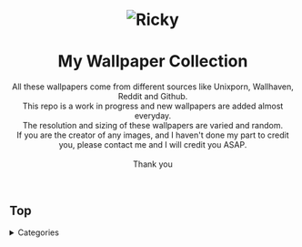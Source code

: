<h1 align="center">
	<br>
	<img src="https://cdn.discordapp.com/attachments/448331152357326850/1000798214431199352/ea6baf04cb18788b9d6c5706a3aefc3e.jpg?ex=65919378&is=657f1e78&hm=5bb278937036540ce2376e1160368c2fd0acc684249f12b33e7273e25a5aeb25&" alt="Ricky">
	<br>
</h1>

<h1 align="center">
My Wallpaper Collection

</h3>

<p align="center">
All these wallpapers come from different sources like Unixporn, Wallhaven, Reddit and Github.<br>
This repo is a work in progress and new wallpapers are added almost everyday.<br>
The resolution and sizing of these wallpapers are varied and random.<br>
If you are the creator of any images, and I haven't done my part to credit you, please contact me and I will credit you ASAP.<br>
<br>
Thank you<br>
</p><br>

</h1>

## Top

<details>

<summary>Categories</summary>

  - <details> <summary>Abstract</summary>

    - [Abstract](https://github.com/RickyFoots/Wallpapers/blob/main/Pages/Abstract.md)
      - [Waves](https://github.com/RickyFoots/Wallpapers/blob/main/Pages/Waves.md) 
    </details>

  - [Animated](https://github.com/RickyFoots/Wallpapers/blob/main/Pages/Animated.md)

  - <details> <summary>Anime & Manga</summary>

    - [Anime & Manga](https://github.com/RickyFoots/Wallpapers/blob/main/Pages/Anime-&-Manga.md)
      - [Akira](https://github.com/RickyFoots/Wallpapers/blob/main/Pages/Akira.md)
      - [Attack on Titan](https://github.com/RickyFoots/Wallpapers/blob/main/Pages/Attack-on-Titan.md)
      - [Berserk](https://github.com/RickyFoots/Wallpapers/blob/main/Pages/Berserk.md)
      - [Black Clover](https://github.com/RickyFoots/Wallpapers/blob/main/Pages/Black-Clover.md)
      - [Bleach](https://github.com/RickyFoots/Wallpapers/blob/main/Pages/Bleach.md)
      - [Chainsaw Man](https://github.com/RickyFoots/Wallpapers/blob/main/Pages/Chainsaw-Man.md)
      - [Cowboy BeBop](https://github.com/RickyFoots/Wallpapers/blob/main/Pages/Cowboy-BeBop.md)
      - [Demon Slayer](https://github.com/RickyFoots/Wallpapers/blob/main/Pages/Demon-Slayer.md)
      - [Dorohedoro](https://github.com/RickyFoots/Wallpapers/blob/main/Pages/Dorohedoro.md)
      - [Dragon Ball](https://github.com/RickyFoots/Wallpapers/blob/main/Pages/Dorohedoro.md)
      - [DRR](https://github.com/RickyFoots/Wallpapers/blob/main/Pages/DRR.md)
      - [Edge Runners](https://github.com/RickyFoots/Wallpapers/blob/main/Pages/Edge-Runners.md)
      - [Eva](https://github.com/RickyFoots/Wallpapers/blob/main/Pages/Eva.md)
      - [FMAB](https://github.com/RickyFoots/Wallpapers/blob/main/Pages/FMAB.md)
      - [Frieren](https://github.com/RickyFoots/Wallpapers/blob/main/Pages/Frieren.md)
      - [Ghibli](https://github.com/RickyFoots/Wallpapers/blob/main/Pages/Ghibli.md)
      - [Hells Paradise](https://github.com/RickyFoots/Wallpapers/blob/main/Pages/Hells-Paradise.md)
      - [HxH](https://github.com/RickyFoots/Wallpapers/blob/main/Pages/HxH.md)
      - [JJK](https://github.com/RickyFoots/Wallpapers/blob/main/Pages/JJK.md)
      - [Komi Can't](https://github.com/RickyFoots/Wallpapers/blob/main/Pages/Komi-Can't.md)
      - [Mob](https://github.com/RickyFoots/Wallpapers/blob/main/Pages/Mob.md)
      - [My Hero](https://github.com/RickyFoots/Wallpapers/blob/main/Pages/My-Hero.md)
      - [Naruto](https://github.com/RickyFoots/Wallpapers/blob/main/Pages/Naruto.md)
      - [One Punch](https://github.com/RickyFoots/Wallpapers/blob/main/Pages/One-Punch.md)
      - [Tokyo Ghoul](https://github.com/RickyFoots/Wallpapers/blob/main/Pages/Tokyo-Ghoul.md)
      - [Trigun](https://github.com/RickyFoots/Wallpapers/blob/main/Pages/Trigun.md)
      - [Unsorted Manga or Comics](https://github.com/RickyFoots/Wallpapers/blob/main/Pages/Unsorted-Manga-or-Comics.md)
    </details>

 - <details> <summary>Fantasy</summary>

    - [Fantasy](https://github.com/RickyFoots/Wallpapers/blob/main/Pages/Fantasy.md)
      - [D&D](https://github.com/RickyFoots/Wallpapers/blob/main/Pages/D&D.md)
    </details>

  - [Kaiju & Monsters](https://github.com/RickyFoots/Wallpapers/blob/main/Pages/Kaiju-&-Monsters.md)
  - [Linux](https://github.com/RickyFoots/Wallpapers/blob/main/Pages/Linux.md)
  - [Mecha](https://github.com/RickyFoots/Wallpapers/blob/main/Pages/Mecha.md)
  - [Memes](https://github.com/RickyFoots/Wallpapers/blob/main/Pages/Memes.md)
  - [Minimal](https://github.com/RickyFoots/Wallpapers/blob/main/Pages/Minimal.md)
  - [Monochrome - Art](https://github.com/RickyFoots/Wallpapers/blob/main/Pages/Monochrome-Art.md)
  - [Painting](https://github.com/RickyFoots/Wallpapers/blob/main/Pages/Painting.md)
  - [Pixel](https://github.com/RickyFoots/Wallpapers/blob/main/Pages/Pixel.md)

  <details>
  <summary>Real Life</summary>

  - [Real Life](https://github.com/RickyFoots/Wallpapers/blob/main/Pages/Real-Life.md)
    - [Floral](https://github.com/RickyFoots/Wallpapers/blob/main/Pages/Floral.md)
    - [Rural](https://github.com/RickyFoots/Wallpapers/blob/main/Pages/Rural.md)
    - [Urban](https://github.com/RickyFoots/Wallpapers/blob/main/Pages/Urban.md)
  </details>

  <details>
  <summary>Seasonal</summary>

  - [Seasonal](https://github.com/RickyFoots/Wallpapers/blob/main/Pages/Seasonal.md)
    - [Fall](https://github.com/RickyFoots/Wallpapers/blob/main/Pages/Fall.md)
    - [Halloween](https://github.com/RickyFoots/Wallpapers/blob/main/Pages/Halloween.md)
    - [Spring](https://github.com/RickyFoots/Wallpapers/blob/main/Pages/Spring.md)
    - [Summer](https://github.com/RickyFoots/Wallpapers/blob/main/Pages/Summer.md)
    - [Winter](https://github.com/RickyFoots/Wallpapers/blob/main/Pages/Winter.md)
  </details>

  - [Unclaimed-SiFi](https://github.com/RickyFoots/Wallpapers/blob/main/Pages/Unclaimed-SiFi.md)
  - [Unsorted Vertical](https://github.com/RickyFoots/Wallpapers/blob/main/Pages/Unsorted-Vertical.md)

  <details>
  <summary>Video Games</summary>

  - [Video Games](https://github.com/RickyFoots/Wallpapers/blob/main/Pages/Video-Games.md)
    - [Animal Crossing](https://github.com/RickyFoots/Wallpapers/blob/main/Pages/Animal-Crossing.md)
    - [Apex](https://github.com/RickyFoots/Wallpapers/blob/main/Pages/Apex.md)
    - [Castlevania](https://github.com/RickyFoots/Wallpapers/blob/main/Pages/Castlevania.md)
    - [COD](https://github.com/RickyFoots/Wallpapers/blob/main/Pages/COD.md)
    - [Cult of the Lamb](https://github.com/RickyFoots/Wallpapers/blob/main/Pages/Cult-of-the-Lamb.md)
    - [Destiny](https://github.com/RickyFoots/Wallpapers/blob/main/Pages/Destiny.md)
    - [DOOM](https://github.com/RickyFoots/Wallpapers/blob/main/Pages/DOOM.md)
    - [God of War](https://github.com/RickyFoots/Wallpapers/blob/main/Pages/God-of-War.md)
    - [Hotline Miami](https://github.com/RickyFoots/Wallpapers/blob/main/Pages/Hotline-Miami.md)
    - [Hyper Light Drifter](https://github.com/RickyFoots/Wallpapers/blob/main/Pages/Hyper-Light-Drifter.md)
    - [Kirby](https://github.com/RickyFoots/Wallpapers/blob/main/Pages/Kirby.md)
    - [League](https://github.com/RickyFoots/Wallpapers/blob/main/Pages/League.md)
    - [Monster Hunter](https://github.com/RickyFoots/Wallpapers/blob/main/Pages/Monster-Hunter.md)
    - [Necropolis](https://github.com/RickyFoots/Wallpapers/blob/main/Pages/Necropolis.md)
    - [Nier](https://github.com/RickyFoots/Wallpapers/blob/main/Pages/Nier.md)
    - [Pokemon](https://github.com/RickyFoots/Wallpapers/blob/main/Pages/Pokemon.md)
    - [Shadow of the Colossus](https://github.com/RickyFoots/Wallpapers/blob/main/Pages/Shadow-of-the-Colossus.md)
    - [Souls-Bourne](https://github.com/RickyFoots/Wallpapers/blob/main/Pages/Souls-Bourne.md)
    - [Stardew](https://github.com/RickyFoots/Wallpapers/blob/main/Pages/Stardew.md)
    - [Starfield](https://github.com/RickyFoots/Wallpapers/blob/main/Pages/Starfield.md)
    - [Ultrakill](https://github.com/RickyFoots/Wallpapers/blob/main/Pages/Ultrakill.md)
    - [Wayfinder](https://github.com/RickyFoots/Wallpapers/blob/main/Pages/Wayfinder.md)
    - [Witcher](https://github.com/RickyFoots/Wallpapers/blob/main/Pages/Witcher.md)
  </details>

</h1>

[Back to top](#Top)

</details>


